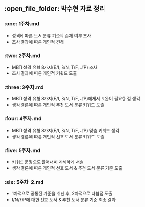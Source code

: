 <h2>:open_file_folder: 박수현 자료 정리</h>
<h3>:one: 1주차.md</h3>

- 성격에 따른 도서 분류 기준의 존재 여부 조사
- 조사 결과에 따른 개인적 견해

<h3>:two: 2주차.md</h3>

- MBTI 성격 유형 8가지(E/I, S/N, T/F, J/P) 조사
- 조사 결과에 따른 개인적 키워드 도출

<h3>:three: 3주차.md</h3>

- MBTI 성격 유형 8가지(E/I, S/N, T/F, J/P)에게서 보완이 필요한 점 생각
- 생각 결론에 따른 개인적 추천 도서 분류 키워드 도출

<h3>:four: 4주차.md</h3>

- MBTI 성격 유형 8가지(E/I, S/N, T/F, J/P) 맞춤 키워드 생각
- 생각 결론에 따른 개인적 선호 도서 분류 키워드 도출

<h3>:five: 5주차.md</h3>

- 키워드 문장으로 풀어내며 자세하게 서술
- 생각 결론에 따른 개인적 선호 도서 & 추천 도서 분류 기준 도출

<h3>:six: 5주차_2.md</h3>

- 1차적으로 공통된 기준을 취한 후, 2차적으로 타협점 도출
- I/N/F/P에 대한 선호 도서 & 추천 도서 분류 기준 최종 결과
